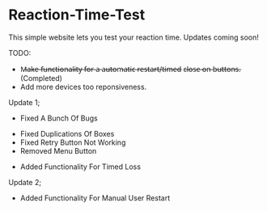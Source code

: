 # Reaction-Time-Test
This simple website lets you test your reaction time. Updates coming soon!

TODO:
- M̶a̶k̶e̶ f̶u̶n̶c̶t̶i̶o̶n̶a̶l̶i̶t̶y̶ f̶o̶r̶ a̶ a̶u̶t̶o̶m̶a̶t̶i̶c̶ r̶e̶s̶t̶a̶r̶t̶/t̶i̶m̶e̶d̶ c̶l̶o̶s̶e̶ o̶n̶ b̶u̶t̶t̶o̶n̶s̶. (Completed)
- Add more devices too reponsiveness.

Update 1;
- Fixed A Bunch Of Bugs
+ Fixed Duplications Of Boxes
+ Fixed Retry Button Not Working
+ Removed Menu Button

- Added Functionality For Timed Loss

Update 2;
- Added Functionality For Manual User Restart
